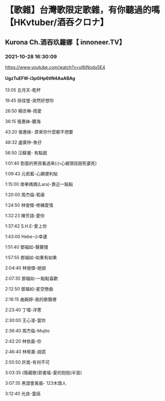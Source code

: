 # 【歌雜】台灣歌限定歌雜，有你聽過的嗎【HKvtuber/酒吞クロナ】

## Kurona Ch.酒吞玖蘿娜【 innoneer.TV】

### 2021-10-28 16:30:09

https://www.youtube.com/watch?v=ol6iNodu5E4

#### UgzTuEFW-i3pGHp6tlN4AaABAg

13:05 五月天-乾杯

19:45 徐佳瑩-突然好想你

26:50 楊丞琳-雨愛

36:15 張惠妹-聽海

43:20 張惠妹- 原來你什麼都不想要

48:32 盧廣仲-魚仔

56:50 汪蘇瀧- 有點甜

1:01:40 對面的男孩看過來(小心被頭目甜死婆死)

1:09:43 元若藍-心願便利貼

1:15:00 南拳媽媽(Lara)-靠近一點點

1:20:00 周杰倫-稻香

1:24:50 林俊傑-修練愛情

1:32:23 陳芳語-愛你

1:37:42 S.H.E-愛上你

1:43:00 Hebe-小幸運

1:51:40 鄧福如-聲聲慢

1:57:55 鄧福如-如果有如果

2:04:40 林俊傑-她說

2:07:35 鄧福如-一點點喜歡

2:12:50 鄧福如-星空戀曲

2:18:15 曲婉婷-我的歌聲裡

2:23:40 丁噹-洋蔥

2:30:00 王心凌-當你

2:36:40 周杰倫-Mojito

2:42:20 林依晨-你

2:46:40 林宥嘉-說謊

2:55:50 許嵩-有何不可

3:03:35 (隱藏歌)郭書瑤-愛的抱抱(半首)

3:07:35 黑澀會美眉- 123木頭人

3:12:40 光良-童話

